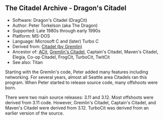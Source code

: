 The Citadel Archive - Dragon's Citadel
---------------------------------------

* Software: Dragon's Citadel (DragCit)
* Author: Peter Torkelson (aka The Dragon)
* Supported: Late 1980s through early 1990s
* Platform: MS-DOS
* Language: Microsoft C and (later) Turbo C
* Derived from: [Citadel (by Gremlin)](https://github.com/dylancarlson/gremcit)
* Ancestor of: [ACit](../ACit/), [Gremlin's Citadel](https://github.com/dylancarlson/gremcit), Captain's Citadel, Maven's Citadel, Elegia, Co-op Citadel, FrogCit, TurboCit, TwitCit
* See also: Titan

Starting with the Gremlin's code, Peter added many features including
networking. For several years, almost all Seattle area Citadels ran this
program. When Peter started to release source code, many offshoots were
born.

There were two main source releases: 3.11 and 3.12. Most offshoots were
derived from 3.11 code. However, Gremlin's Citadel, Captain's Citadel,
and Maven's Citadel were derived from 3.12. TurboCit was derived from an
earlier version of the source.
